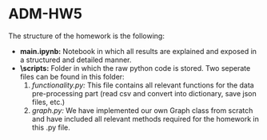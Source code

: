 # ADM-HW5

The structure of the homework is the following:

- **main.ipynb:** Notebook in which all results are explained and exposed in a structured and detailed manner.
- **\scripts:** Folder in which the raw python code is stored. Two seperate files can be found in this folder:
    1. *functionality.py:* This file contains all relevant functions for the data pre-processing part (read csv and convert into dictionary, save json files, etc.)
    2. *graph.py:* We have implemented our own Graph class from scratch and have included all relevant methods required for the homework in this .py file.